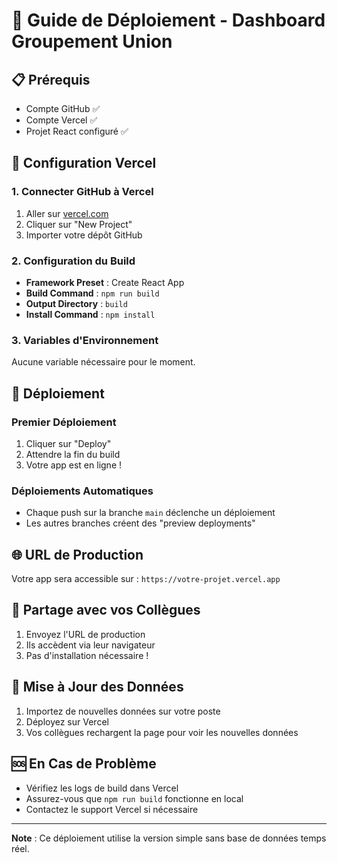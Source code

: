 # 🚀 **Guide de Déploiement - Dashboard Groupement Union**

## 📋 **Prérequis**
- Compte GitHub ✅
- Compte Vercel ✅
- Projet React configuré ✅

## 🔧 **Configuration Vercel**

### 1. **Connecter GitHub à Vercel**
1. Aller sur [vercel.com](https://vercel.com)
2. Cliquer sur "New Project"
3. Importer votre dépôt GitHub

### 2. **Configuration du Build**
- **Framework Preset** : Create React App
- **Build Command** : `npm run build`
- **Output Directory** : `build`
- **Install Command** : `npm install`

### 3. **Variables d'Environnement**
Aucune variable nécessaire pour le moment.

## 🚀 **Déploiement**

### **Premier Déploiement**
1. Cliquer sur "Deploy"
2. Attendre la fin du build
3. Votre app est en ligne !

### **Déploiements Automatiques**
- Chaque push sur la branche `main` déclenche un déploiement
- Les autres branches créent des "preview deployments"

## 🌐 **URL de Production**
Votre app sera accessible sur : `https://votre-projet.vercel.app`

## 👥 **Partage avec vos Collègues**
1. Envoyez l'URL de production
2. Ils accèdent via leur navigateur
3. Pas d'installation nécessaire !

## 🔄 **Mise à Jour des Données**
1. Importez de nouvelles données sur votre poste
2. Déployez sur Vercel
3. Vos collègues rechargent la page pour voir les nouvelles données

## 🆘 **En Cas de Problème**
- Vérifiez les logs de build dans Vercel
- Assurez-vous que `npm run build` fonctionne en local
- Contactez le support Vercel si nécessaire

---
**Note** : Ce déploiement utilise la version simple sans base de données temps réel.
